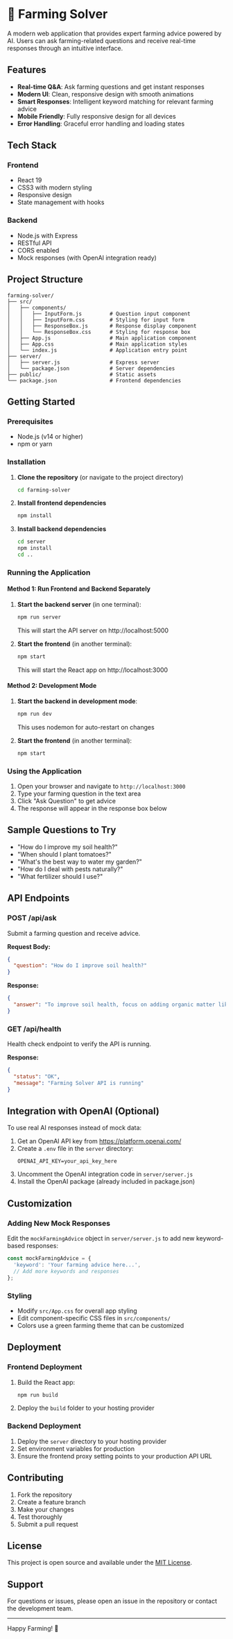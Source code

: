 # 🌱 Farming Solver

A modern web application that provides expert farming advice powered by AI. Users can ask farming-related questions and receive real-time responses through an intuitive interface.

## Features

- **Real-time Q&A**: Ask farming questions and get instant responses
- **Modern UI**: Clean, responsive design with smooth animations
- **Smart Responses**: Intelligent keyword matching for relevant farming advice
- **Mobile Friendly**: Fully responsive design for all devices
- **Error Handling**: Graceful error handling and loading states

## Tech Stack

### Frontend
- React 19
- CSS3 with modern styling
- Responsive design
- State management with hooks

### Backend
- Node.js with Express
- RESTful API
- CORS enabled
- Mock responses (with OpenAI integration ready)

## Project Structure

```
farming-solver/
├── src/
│   ├── components/
│   │   ├── InputForm.js         # Question input component
│   │   ├── InputForm.css        # Styling for input form
│   │   ├── ResponseBox.js       # Response display component
│   │   └── ResponseBox.css      # Styling for response box
│   ├── App.js                   # Main application component
│   ├── App.css                  # Main application styles
│   └── index.js                 # Application entry point
├── server/
│   ├── server.js                # Express server
│   └── package.json             # Server dependencies
├── public/                      # Static assets
└── package.json                 # Frontend dependencies
```

## Getting Started

### Prerequisites

- Node.js (v14 or higher)
- npm or yarn

### Installation

1. **Clone the repository** (or navigate to the project directory)
   ```bash
   cd farming-solver
   ```

2. **Install frontend dependencies**
   ```bash
   npm install
   ```

3. **Install backend dependencies**
   ```bash
   cd server
   npm install
   cd ..
   ```

### Running the Application

#### Method 1: Run Frontend and Backend Separately

1. **Start the backend server** (in one terminal):
   ```bash
   npm run server
   ```
   This will start the API server on http://localhost:5000

2. **Start the frontend** (in another terminal):
   ```bash
   npm start
   ```
   This will start the React app on http://localhost:3000

#### Method 2: Development Mode

1. **Start the backend in development mode**:
   ```bash
   npm run dev
   ```
   This uses nodemon for auto-restart on changes

2. **Start the frontend** (in another terminal):
   ```bash
   npm start
   ```

### Using the Application

1. Open your browser and navigate to `http://localhost:3000`
2. Type your farming question in the text area
3. Click "Ask Question" to get advice
4. The response will appear in the response box below

## Sample Questions to Try

- "How do I improve my soil health?"
- "When should I plant tomatoes?"
- "What's the best way to water my garden?"
- "How do I deal with pests naturally?"
- "What fertilizer should I use?"

## API Endpoints

### POST /api/ask
Submit a farming question and receive advice.

**Request Body:**
```json
{
  "question": "How do I improve soil health?"
}
```

**Response:**
```json
{
  "answer": "To improve soil health, focus on adding organic matter like compost..."
}
```

### GET /api/health
Health check endpoint to verify the API is running.

**Response:**
```json
{
  "status": "OK",
  "message": "Farming Solver API is running"
}
```

## Integration with OpenAI (Optional)

To use real AI responses instead of mock data:

1. Get an OpenAI API key from https://platform.openai.com/
2. Create a `.env` file in the `server` directory:
   ```
   OPENAI_API_KEY=your_api_key_here
   ```
3. Uncomment the OpenAI integration code in `server/server.js`
4. Install the OpenAI package (already included in package.json)

## Customization

### Adding New Mock Responses

Edit the `mockFarmingAdvice` object in `server/server.js` to add new keyword-based responses:

```javascript
const mockFarmingAdvice = {
  'keyword': 'Your farming advice here...',
  // Add more keywords and responses
};
```

### Styling

- Modify `src/App.css` for overall app styling
- Edit component-specific CSS files in `src/components/`
- Colors use a green farming theme that can be customized

## Deployment

### Frontend Deployment

1. Build the React app:
   ```bash
   npm run build
   ```

2. Deploy the `build` folder to your hosting provider

### Backend Deployment

1. Deploy the `server` directory to your hosting provider
2. Set environment variables for production
3. Ensure the frontend proxy setting points to your production API URL

## Contributing

1. Fork the repository
2. Create a feature branch
3. Make your changes
4. Test thoroughly
5. Submit a pull request

## License

This project is open source and available under the [MIT License](LICENSE).

## Support

For questions or issues, please open an issue in the repository or contact the development team.

---

Happy Farming! 🌱
